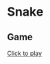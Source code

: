 # Snake

## Game
[Click to play](http://htmlpreview.github.io/?https://github.com/lasanjin/Snake/blob/master/Snake/html/index.html)
